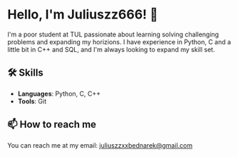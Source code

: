 # Hello, I'm Juliuszz666! 👋

I'm a poor student at TUL passionate about learning solving challenging problems and expanding my horizions. I have experience in Python, C and a little bit in C++ and SQL, and I'm always looking to expand my skill set.

## 🛠 Skills

- **Languages**: Python, C, C++
- **Tools**: Git

## 📫 How to reach me

You can reach me at my email: juliuszzxxbednarek@gmail.com
